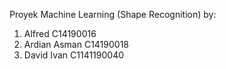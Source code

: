 Proyek Machine Learning (Shape Recognition)
by:
1. Alfred C14190016
2. Ardian Asman C14190018
3. David Ivan C1141190040
